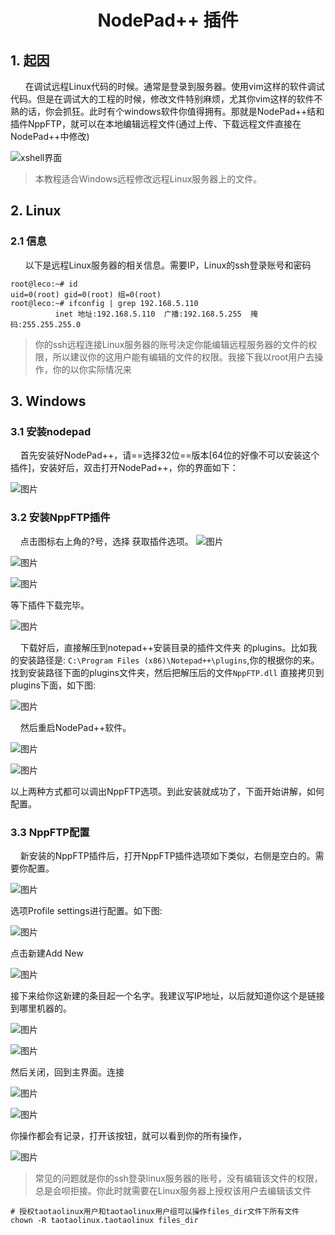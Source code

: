 <center><h1> NodePad++ 插件 </h1></center>

## 1. 起因
&#160; &#160; &#160; 在调试远程Linux代码的时候。通常是登录到服务器。使用vim这样的软件调试代码。但是在调试大的工程的时候，修改文件特别麻烦，尤其你vim这样的软件不熟的话，你会抓狂。此时有个windows软件你值得拥有。那就是NodePad++结和插件NppFTP，就可以在本地编辑远程文件(通过上传、下载远程文件直接在NodePad++中修改)

![xshell界面](../../pictures/tools/nodepad/p1.png)

> 本教程适合Windows远程修改远程Linux服务器上的文件。

## 2. Linux
### 2.1 信息

&#160; &#160; &#160; 以下是远程Linux服务器的相关信息。需要IP，Linux的ssh登录账号和密码
```
root@leco:~# id
uid=0(root) gid=0(root) 组=0(root)
root@leco:~# ifconfig | grep 192.168.5.110
          inet 地址:192.168.5.110  广播:192.168.5.255  掩码:255.255.255.0
```
> 你的ssh远程连接Linux服务器的账号决定你能编辑远程服务器的文件的权限，所以建议你的这用户能有编辑的文件的权限。我接下我以root用户去操作，你的以你实际情况来


## 3. Windows
### 3.1 安装nodepad

 &#160; &#160; 首先安装好NodePad++，请==选择32位==版本[64位的好像不可以安装这个插件]，安装好后，双击打开NodePad++，你的界面如下：

![图片](../../pictures/tools/nodepad/p2.png)

### 3.2 安装NppFTP插件
 &#160; &#160; 点击图标右上角的?号，选择 获取插件选项。
![图片](../../pictures/tools/nodepad/p3.png)

![图片](../../pictures/tools/nodepad/p4.png)

![图片](../../pictures/tools/nodepad/p5.png)

等下插件下载完毕。

![图片](../../pictures/tools/nodepad/p6.png)

 &#160; &#160; 下载好后，直接解压到notepad++安装目录的插件文件夹 的plugins。比如我的安装路径是: `C:\Program Files (x86)\Notepad++\plugins`,你的根据你的来。找到安装路径下面的plugins文件夹，然后把解压后的文件`NppFTP.dll` 直接拷贝到plugins下面，如下图:

![图片](../../pictures/tools/nodepad/p7.png)

 &#160; &#160; 然后重启NodePad++软件。

![图片](../../pictures/tools/nodepad/p8.png)

![图片](../../pictures/tools/nodepad/p9.png)

以上两种方式都可以调出NppFTP选项。到此安装就成功了，下面开始讲解，如何配置。

### 3.3 NppFTP配置

 &#160; &#160; 新安装的NppFTP插件后，打开NppFTP插件选项如下类似，右侧是空白的。需要你配置。

![图片](../../pictures/tools/nodepad/p10.png)

选项Profile settings进行配置。如下图:

![图片](../../pictures/tools/nodepad/p11.png)

点击新建Add New

![图片](../../pictures/tools/nodepad/p12.png)

接下来给你这新建的条目起一个名字。我建议写IP地址，以后就知道你这个是链接到哪里机器的。

![图片](../../pictures/tools/nodepad/p13.png)

![图片](../../pictures/tools/nodepad/p14.png)

然后关闭，回到主界面。连接

![图片](../../pictures/tools/nodepad/p15.png)

![图片](../../pictures/tools/nodepad/p16.png)

你操作都会有记录，打开该按钮，就可以看到你的所有操作，

![图片](../../pictures/tools/nodepad/p17.png)

> 常见的问题就是你的ssh登录linux服务器的账号，没有编辑该文件的权限，总是会呗拒接。你此时就需要在Linux服务器上授权该用户去编辑该文件

```
# 授权taotaolinux用户和taotaolinux用户组可以操作files_dir文件下所有文件
chown -R taotaolinux.taotaolinux files_dir
```


